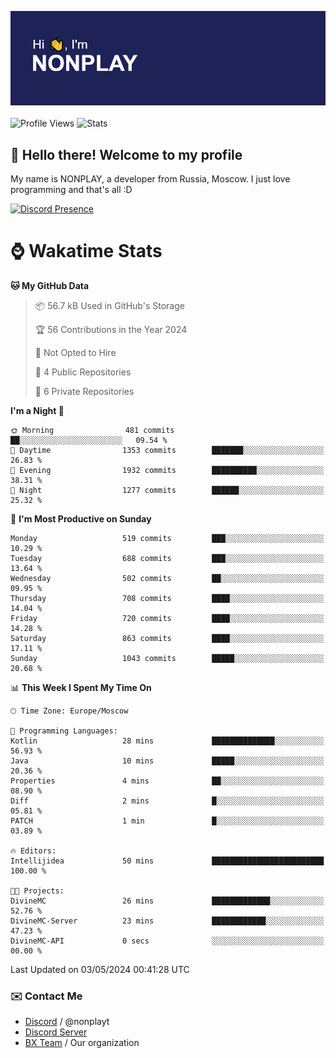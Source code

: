 ![Discord Presence](./header.png)
<br></br>
![Profile Views](https://komarev.com/ghpvc/?username=NONPLAYT&color=blue&style=for-the-badge)
![Stats](https://img.shields.io/badge/0%25-OPTIMIZED-orange?style=for-the-badge)


## :wave: Hello there! Welcome to my profile

My name is NONPLAY, a developer from Russia, Moscow. I just love programming and that's all :D

[![Discord Presence](https://lanyard.cnrad.dev/api/597087584090587177?showDisplayName=true)](https://discord.com/users/597087584090587177) 

# ⌚ Wakatime Stats

<!--START_SECTION:waka-->
**🐱 My GitHub Data** 

> 📦 56.7 kB Used in GitHub's Storage 
 > 
> 🏆 56 Contributions in the Year 2024
 > 
> 🚫 Not Opted to Hire
 > 
> 📜 4 Public Repositories 
 > 
> 🔑 6 Private Repositories 
 > 
**I'm a Night 🦉** 

```text
🌞 Morning                481 commits         ██░░░░░░░░░░░░░░░░░░░░░░░   09.54 % 
🌆 Daytime                1353 commits        ███████░░░░░░░░░░░░░░░░░░   26.83 % 
🌃 Evening                1932 commits        ██████████░░░░░░░░░░░░░░░   38.31 % 
🌙 Night                  1277 commits        ██████░░░░░░░░░░░░░░░░░░░   25.32 % 
```
📅 **I'm Most Productive on Sunday** 

```text
Monday                   519 commits         ███░░░░░░░░░░░░░░░░░░░░░░   10.29 % 
Tuesday                  688 commits         ███░░░░░░░░░░░░░░░░░░░░░░   13.64 % 
Wednesday                502 commits         ██░░░░░░░░░░░░░░░░░░░░░░░   09.95 % 
Thursday                 708 commits         ████░░░░░░░░░░░░░░░░░░░░░   14.04 % 
Friday                   720 commits         ████░░░░░░░░░░░░░░░░░░░░░   14.28 % 
Saturday                 863 commits         ████░░░░░░░░░░░░░░░░░░░░░   17.11 % 
Sunday                   1043 commits        █████░░░░░░░░░░░░░░░░░░░░   20.68 % 
```


📊 **This Week I Spent My Time On** 

```text
🕑︎ Time Zone: Europe/Moscow

💬 Programming Languages: 
Kotlin                   28 mins             ██████████████░░░░░░░░░░░   56.93 % 
Java                     10 mins             █████░░░░░░░░░░░░░░░░░░░░   20.36 % 
Properties               4 mins              ██░░░░░░░░░░░░░░░░░░░░░░░   08.90 % 
Diff                     2 mins              █░░░░░░░░░░░░░░░░░░░░░░░░   05.81 % 
PATCH                    1 min               █░░░░░░░░░░░░░░░░░░░░░░░░   03.89 % 

🔥 Editors: 
Intellijidea             50 mins             █████████████████████████   100.00 % 

🐱‍💻 Projects: 
DivineMC                 26 mins             █████████████░░░░░░░░░░░░   52.76 % 
DivineMC-Server          23 mins             ████████████░░░░░░░░░░░░░   47.23 % 
DivineMC-API             0 secs              ░░░░░░░░░░░░░░░░░░░░░░░░░   00.00 % 
```


 Last Updated on 03/05/2024 00:41:28 UTC
<!--END_SECTION:waka-->

### ✉️ Contact Me

- [Discord](https://discord.com/users/597087584090587177) / @nonplayt
- [Discord Server](https://discord.gg/p7cxhw7E2M)
- [BX Team](https://github.com/BX-Team) / Our organization

